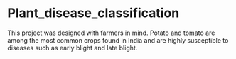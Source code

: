 # Plant_disease_classification
This project was designed with farmers in mind. Potato and tomato are among the most common crops found in India and are highly susceptible to diseases such as early blight and late blight.
